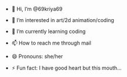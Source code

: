 - 👋 Hi, I’m @69kriya69
- 👀 I’m interested in art/2d animation/coding
- 🌱 I’m currently learning coding
  
- 📫 How to reach me through mail
- 😄 Pronouns: she/her
- ⚡ Fun fact: I have good heart but this mouth...

<!---
69kriya69/69kriya69 is a ✨ special ✨ repository because its `README.md` (this file) appears on your GitHub profile.
You can click the Preview link to take a look at your changes.
--->
